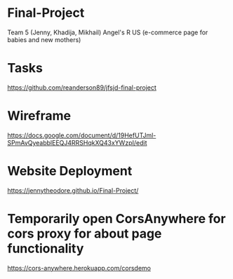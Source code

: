 # Final-Project
Team 5 (Jenny, Khadija, Mikhail)
Angel's R US (e-commerce page for babies and new mothers)

# Tasks
https://github.com/reanderson89/jfsjd-final-project

# Wireframe
https://docs.google.com/document/d/19HefUTJml-SPmAvQyeabblEEQJ4RRSHqkXQ43xYWzpI/edit

# Website Deployment
https://jennytheodore.github.io/Final-Project/

# Temporarily open CorsAnywhere for cors proxy for about page functionality
https://cors-anywhere.herokuapp.com/corsdemo

